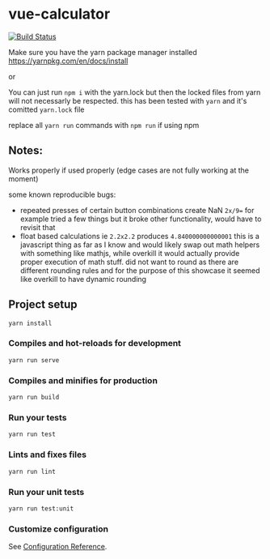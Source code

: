 # vue-calculator

[![Build Status](https://travis-ci.org/ZainW/vue-calculator.svg?branch=master)](https://travis-ci.org/ZainW/vue-calculator)

Make sure you have the yarn package manager installed https://yarnpkg.com/en/docs/install

or 

You can just run `npm i` with the yarn.lock but then the locked files from yarn will not necessarly be respected. this has been tested with `yarn` and it's comitted `yarn.lock` file

replace all `yarn run` commands with `npm run` if using npm

## Notes:
Works properly if used properly (edge cases are not fully working at the moment)

some known reproducible bugs:
- repeated presses of certain button combinations create NaN `2x/9=` for example tried a few things but it broke other functionality, would have to revisit that
- float based calculations ie `2.2x2.2` produces `4.840000000000001` this is a javascript thing as far as I know and would likely swap out math helpers with something like mathjs, while overkill it would actually provide proper execution of math stuff. did not want to round as there are different rounding rules and for the purpose of this showcase it seemed like overkill to have dynamic rounding


## Project setup
```
yarn install
```

### Compiles and hot-reloads for development
```
yarn run serve
```

### Compiles and minifies for production
```
yarn run build
```

### Run your tests
```
yarn run test
```

### Lints and fixes files
```
yarn run lint
```

### Run your unit tests
```
yarn run test:unit
```

### Customize configuration
See [Configuration Reference](https://cli.vuejs.org/config/).

